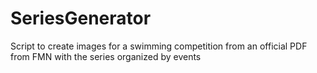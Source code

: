 # SeriesGenerator
 Script to create images for a swimming competition from an official PDF from FMN with the series organized by events
